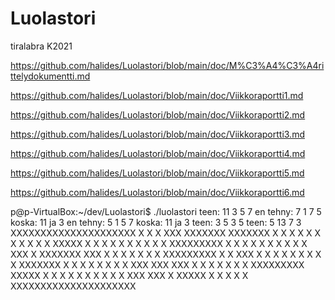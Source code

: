 # Luolastori
tiralabra K2021

https://github.com/halides/Luolastori/blob/main/doc/M%C3%A4%C3%A4rittelydokumentti.md

https://github.com/halides/Luolastori/blob/main/doc/Viikkoraportti1.md

https://github.com/halides/Luolastori/blob/main/doc/Viikkoraportti2.md

https://github.com/halides/Luolastori/blob/main/doc/Viikkoraportti3.md

https://github.com/halides/Luolastori/blob/main/doc/Viikkoraportti4.md

https://github.com/halides/Luolastori/blob/main/doc/Viikkoraportti5.md

https://github.com/halides/Luolastori/blob/main/doc/Viikkoraportti6.md

p@p-VirtualBox:~/dev/Luolastori$ ./luolastori 
    teen: 11 3 5 7 
en tehny: 7 1 7 5 
koska: 11 ja 3
en tehny: 5 1 5 7 
koska: 11 ja 3
    teen: 3 5 3 5 
    teen: 5 13 7 3 
XXXXXXXXXXXXXXXXXXXXX
X   X               X
XXX XXXXXXX XXXXXXX X
X X X     X       X X
X X X     X XXXXX X X
X   X     X X   X X X
X XXXXXXXXX X   X X X
X   X       X   X X X
XXX X XXXXXXX   XXX X
X   X       X   X   X
X XXXXXXXXX X   X XXX
X X       X X   X   X
X X       X XXXXXXX X
X X       X X       X
X X       XXX XXX XXX
X X       X   X   X X
X XXXXXXXXX XXXXX X X
X X     X   X     X X
X X XXX XXX X XXXXX X
X   X       X       X
XXXXXXXXXXXXXXXXXXXXX

